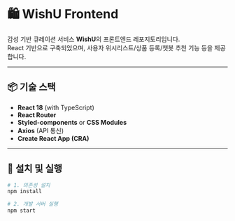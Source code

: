 # 🛍️ WishU Frontend

감성 기반 큐레이션 서비스 **WishU**의 프론트엔드 레포지토리입니다.  
React 기반으로 구축되었으며, 사용자 위시리스트/상품 등록/챗봇 추천 기능 등을 제공합니다.

---

## 📦 기술 스택

- **React 18** (with TypeScript)
- **React Router**
- **Styled-components** or **CSS Modules**
- **Axios** (API 통신)
- **Create React App (CRA)**

---

## 🚀 설치 및 실행

```bash
# 1. 의존성 설치
npm install

# 2. 개발 서버 실행
npm start
